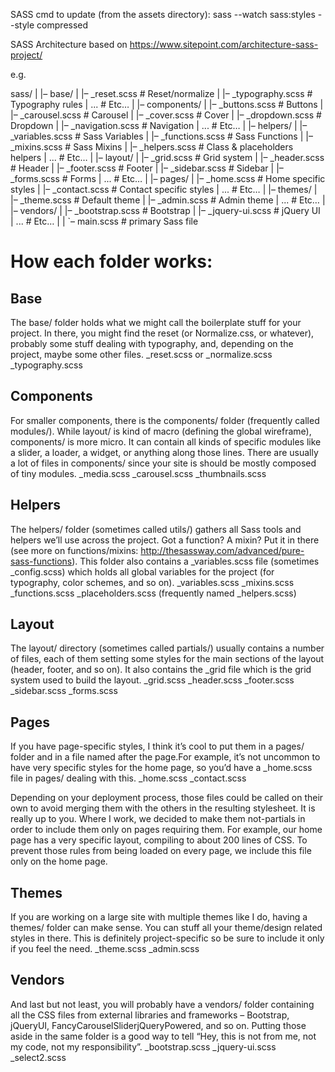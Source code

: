 SASS cmd to update (from the assets directory):
sass --watch sass:styles --style compressed


SASS Architecture based on https://www.sitepoint.com/architecture-sass-project/

e.g.

sass/ 
| 
|– base/ 
|   |– _reset.scss       # Reset/normalize 
|   |– _typography.scss  # Typography rules 
|   ...                  # Etc… 
| 
|– components/ 
|   |– _buttons.scss     # Buttons 
|   |– _carousel.scss    # Carousel 
|   |– _cover.scss       # Cover 
|   |– _dropdown.scss    # Dropdown 
|   |– _navigation.scss  # Navigation 
|   ...                  # Etc… 
| 
|– helpers/ 
|   |– _variables.scss   # Sass Variables 
|   |– _functions.scss   # Sass Functions 
|   |– _mixins.scss      # Sass Mixins 
|   |– _helpers.scss     # Class & placeholders helpers 
|   ...                  # Etc… 
| 
|– layout/ 
|   |– _grid.scss        # Grid system 
|   |– _header.scss      # Header 
|   |– _footer.scss      # Footer 
|   |– _sidebar.scss     # Sidebar 
|   |– _forms.scss       # Forms 
|   ...                  # Etc… 
| 
|– pages/ 
|   |– _home.scss        # Home specific styles 
|   |– _contact.scss     # Contact specific styles 
|   ...                  # Etc… 
| 
|– themes/ 
|   |– _theme.scss       # Default theme 
|   |– _admin.scss       # Admin theme 
|   ...                  # Etc… 
| 
|– vendors/ 
|   |– _bootstrap.scss   # Bootstrap 
|   |– _jquery-ui.scss   # jQuery UI 
|   ...                  # Etc… 
| 
| 
`– main.scss             # primary Sass file 



How each folder works:
=======================

Base
--------------
The base/ folder holds what we might call the boilerplate stuff for your project.
In there, you might find the reset (or Normalize.css, or whatever), probably some stuff dealing with typography, 
and, depending on the project, maybe some other files.
    _reset.scss or _normalize.scss
    _typography.scss


Components
--------------
For smaller components, there is the components/ folder (frequently called modules/).
While layout/ is kind of macro (defining the global wireframe), components/ is more micro.
It can contain all kinds of specific modules like a slider, a loader, a widget, or anything along those lines.
There are usually a lot of files in components/ since your site is should be mostly composed of tiny modules.
    _media.scss
    _carousel.scss
    _thumbnails.scss


Helpers
--------------
The helpers/ folder (sometimes called utils/) gathers all Sass tools and helpers we’ll use across the project.
Got a function? A mixin? Put it in there (see more on functions/mixins: http://thesassway.com/advanced/pure-sass-functions).
This folder also contains a _variables.scss file (sometimes _config.scss) 
which holds all global variables for the project (for typography, color schemes, and so on).
    _variables.scss
    _mixins.scss
    _functions.scss
    _placeholders.scss (frequently named _helpers.scss)


Layout
--------------
The layout/ directory (sometimes called partials/) usually contains a number of files, 
each of them setting some styles for the main sections of the layout (header, footer, and so on).
It also contains the _grid file which is the grid system used to build the layout.
    _grid.scss
    _header.scss
    _footer.scss
    _sidebar.scss
    _forms.scss


Pages
--------------
If you have page-specific styles, I think it’s cool to put them in a pages/ folder and in a file named 
after the page.For example, it’s not uncommon to have very specific styles for the home page, 
so you’d have a _home.scss file in pages/ dealing with this.
    _home.scss
    _contact.scss

Depending on your deployment process, those files could be called on their own to avoid merging them with the others 
in the resulting stylesheet. It is really up to you. Where I work, we decided to make them not-partials in order to 
include them only on pages requiring them. For example, our home page has a very specific layout, compiling to about 
200 lines of CSS. To prevent those rules from being loaded on every page, we include this file only on the home page.


Themes
--------------
If you are working on a large site with multiple themes like I do, having a themes/ folder can make sense. You can 
stuff all your theme/design related styles in there. This is definitely project-specific so be sure to include it 
only if you feel the need.
    _theme.scss
    _admin.scss


Vendors
--------------
And last but not least, you will probably have a vendors/ folder containing all the CSS files from external libraries 
and frameworks – Bootstrap, jQueryUI, FancyCarouselSliderjQueryPowered, and so on. Putting those aside in the same 
folder is a good way to tell “Hey, this is not from me, not my code, not my responsibility”.
    _bootstrap.scss
    _jquery-ui.scss
    _select2.scss
